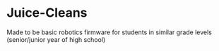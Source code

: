 # Juice-Cleans
Made to be basic robotics firmware for students in similar grade levels (senior/junior year of high school)
